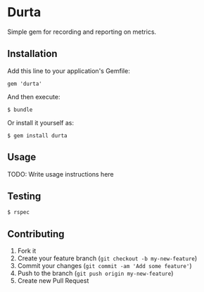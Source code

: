 # Durta

Simple gem for recording and reporting on metrics.

## Installation

Add this line to your application's Gemfile:

    gem 'durta'

And then execute:

    $ bundle

Or install it yourself as:

    $ gem install durta

## Usage

TODO: Write usage instructions here

## Testing

    $ rspec

## Contributing

1. Fork it
2. Create your feature branch (`git checkout -b my-new-feature`)
3. Commit your changes (`git commit -am 'Add some feature'`)
4. Push to the branch (`git push origin my-new-feature`)
5. Create new Pull Request
